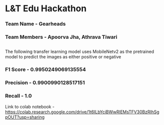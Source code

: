 # L&T Edu Hackathon
### Team Name - Gearheads
### Team Members - Apoorva Jha, Athrava Tiwari
## 
The following transfer learning model uses MobileNetv2 as the pretrained model to predict the images as either positive or negative

### F1 Score - 0.9950249069135554
### Precision - 0.9900990128517151
### Recall - 1.0

Link to colab notebook - https://colab.research.google.com/drive/1t6ILbYciBWwRlEMsTFV30BzRIhSgpOUT?usp=sharing
